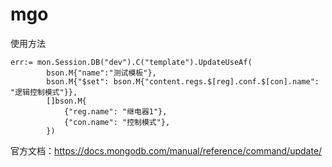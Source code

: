 # mgo
使用方法
```
err:= mon.Session.DB("dev").C("template").UpdateUseAf(
        bson.M{"name":"测试模板"},
        bson.M{"$set": bson.M{"content.regs.$[reg].conf.$[con].name": "逻辑控制模式"}},
        []bson.M{
            {"reg.name": "继电器1"},
            {"con.name": "控制模式"},
        })
```
官方文档：https://docs.mongodb.com/manual/reference/command/update/
